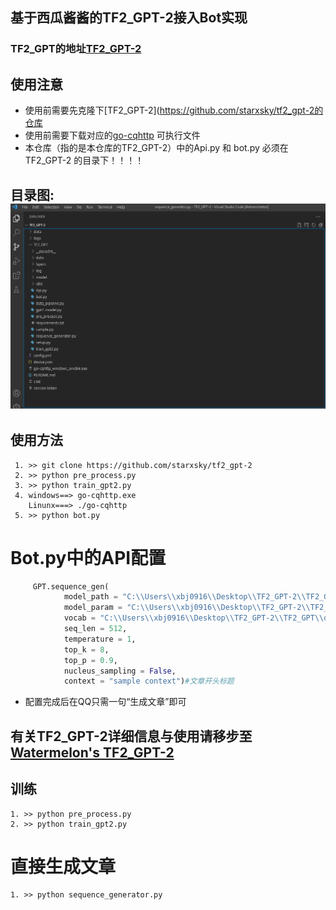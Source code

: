 ## 基于西瓜酱酱的TF2_GPT-2接入Bot实现
### TF2_GPT的地址[TF2_GPT-2](https://github.com/starxsky/tf2_gpt-2)
## 使用注意
  - 使用前需要先克隆下[TF2_GPT-2](https://github.com/starxsky/tf2_gpt-2的仓库
  - 使用前需要下载对应的[go-cqhttp](https://github.com/Mrs4s/go-cqhttp/releases) 可执行文件
  - 本仓库（指的是本仓库的TF2_GPT-2）中的Api.py  和  bot.py  必须在 TF2_GPT-2 的目录下！！！！
   ## 目录图:![image](https://github.com/FloatTech/AI-Bot/blob/main/TF2_GPT-2/%E6%8D%95%E8%8E%B7.PNG)
## 使用方法
     
     1. >> git clone https://github.com/starxsky/tf2_gpt-2
     2. >> python pre_process.py
     3. >> python train_gpt2.py
     4. windows==> go-cqhttp.exe
        Linunx===> ./go-cqhttp
     5. >> python bot.py

# Bot.py中的API配置
```python
     GPT.sequence_gen(
            model_path = "C:\\Users\\xbj0916\\Desktop\\TF2_GPT-2\\TF2_GPT\\model\\",#只有运行完pre_process.py&train_gpt2.py才能看到
            model_param = "C:\\Users\\xbj0916\\Desktop\\TF2_GPT-2\\TF2_GPT\\model\\model_par.json",#只有运行完pre_process.py&train_gpt2.py才能看到
            vocab = "C:\\Users\\xbj0916\\Desktop\\TF2_GPT-2\\TF2_GPT\\data\\bpe_model.model",#只有运行完pre_process.py&train_gpt2.py才能看到
            seq_len = 512,
            temperature = 1,
            top_k = 8,
            top_p = 0.9,
            nucleus_sampling = False, 
            context = "sample context")#文章开头标题
```
- 配置完成后在QQ只需一句“生成文章”即可
## 有关TF2_GPT-2详细信息与使用请移步至[Watermelon's TF2_GPT-2](https://github.com/starxsky/tf2_gpt-2)

## 训练
    1. >> python pre_process.py
    2. >> python train_gpt2.py
# 直接生成文章
    1. >> python sequence_generator.py
    


